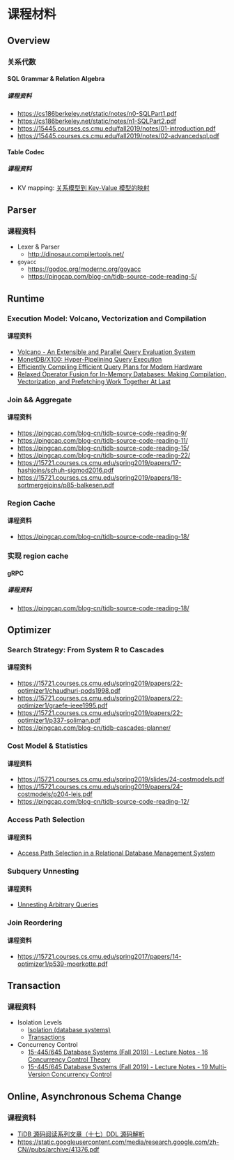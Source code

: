 # 课程材料

## Overview

### 关系代数

#### SQL Grammar & Relation Algebra

##### 课程资料

- https://cs186berkeley.net/static/notes/n0-SQLPart1.pdf
- https://cs186berkeley.net/static/notes/n1-SQLPart2.pdf
- https://15445.courses.cs.cmu.edu/fall2019/notes/01-introduction.pdf
- https://15445.courses.cs.cmu.edu/fall2019/notes/02-advancedsql.pdf

#### Table Codec

##### 课程资料

- KV mapping: [关系模型到 Key-Value 模型的映射](https://pingcap.com/blog-cn/tidb-internal-2/#%E5%85%B3%E7%B3%BB%E6%A8%A1%E5%9E%8B%E5%88%B0-key-value-%E6%A8%A1%E5%9E%8B%E7%9A%84%E6%98%A0%E5%B0%84)

## Parser

### 课程资料

- Lexer & Parser
	- http://dinosaur.compilertools.net/
- `goyacc`
	- https://godoc.org/modernc.org/goyacc
	- https://pingcap.com/blog-cn/tidb-source-code-reading-5/

## Runtime

### Execution Model: Volcano, Vectorization and Compilation

#### 课程资料

- [Volcano - An Extensible and Parallel Query Evaluation System](https://paperhub.s3.amazonaws.com/dace52a42c07f7f8348b08dc2b186061.pdf)
- [MonetDB/X100: Hyper-Pipelining Query Execution](http://cidrdb.org/cidr2005/papers/P19.pdf)
- [Efficiently Compiling Efficient Query Plans for Modern Hardware](http://www.vldb.org/pvldb/vol4/p539-neumann.pdf)
- [Relaxed Operator Fusion for In-Memory Databases: Making Compilation, Vectorization, and Prefetching Work Together At Last](http://www.vldb.org/pvldb/vol11/p1-menon.pdf)

### Join && Aggregate

#### 课程资料

- https://pingcap.com/blog-cn/tidb-source-code-reading-9/
- https://pingcap.com/blog-cn/tidb-source-code-reading-11/
- https://pingcap.com/blog-cn/tidb-source-code-reading-15/
- https://pingcap.com/blog-cn/tidb-source-code-reading-22/
- https://15721.courses.cs.cmu.edu/spring2019/papers/17-hashjoins/schuh-sigmod2016.pdf
- https://15721.courses.cs.cmu.edu/spring2019/papers/18-sortmergejoins/p85-balkesen.pdf

### Region Cache

#### 课程资料

- https://pingcap.com/blog-cn/tidb-source-code-reading-18/

### 实现 region cache

#### gRPC

##### 课程资料

- https://pingcap.com/blog-cn/tidb-source-code-reading-18/

## Optimizer

### Search Strategy: From System R to Cascades

#### 课程资料

- https://15721.courses.cs.cmu.edu/spring2019/papers/22-optimizer1/chaudhuri-pods1998.pdf
- https://15721.courses.cs.cmu.edu/spring2019/papers/22-optimizer1/graefe-ieee1995.pdf
- https://15721.courses.cs.cmu.edu/spring2019/papers/22-optimizer1/p337-soliman.pdf
- https://pingcap.com/blog-cn/tidb-cascades-planner/

### Cost Model & Statistics

#### 课程资料

- https://15721.courses.cs.cmu.edu/spring2019/slides/24-costmodels.pdf
- https://15721.courses.cs.cmu.edu/spring2019/papers/24-costmodels/p204-leis.pdf
- https://pingcap.com/blog-cn/tidb-source-code-reading-12/

### Access Path Selection

#### 课程资料

- [Access Path Selection in a Relational Database Management System](https://people.eecs.berkeley.edu/~brewer/cs262/3-selinger79.pdf)

### Subquery Unnesting

#### 课程资料

- [Unnesting Arbitrary Queries](http://www.btw-2015.de/res/proceedings/Hauptband/Wiss/Neumann-Unnesting_Arbitrary_Querie.pdf)

### Join Reordering

#### 课程资料

- https://15721.courses.cs.cmu.edu/spring2017/papers/14-optimizer1/p539-moerkotte.pdf

## Transaction

### 课程资料

- Isolation Levels
	- [Isolation (database systems)](https://en.wikipedia.org/wiki/Isolation_(database_systems))
	- [Transactions](https://cs186berkeley.net/static/notes/n10-Transactions.pdf)
- Concurrency Control
	- [15-445/645 Database Systems (Fall 2019) - Lecture Notes - 16 Concurrency Control Theory](https://15445.courses.cs.cmu.edu/fall2019/notes/16-concurrencycontrol.pdf)
	- [15-445/645 Database Systems (Fall 2019) - Lecture Notes - 19 Multi-Version Concurrency Control](https://15445.courses.cs.cmu.edu/fall2019/notes/19-multiversioning.pdf)

## Online, Asynchronous Schema Change

### 课程资料

- [TiDB 源码阅读系列文章（十七）DDL 源码解析](https://pingcap.com/blog-cn/tidb-source-code-reading-17/)
- https://static.googleusercontent.com/media/research.google.com/zh-CN//pubs/archive/41376.pdf
